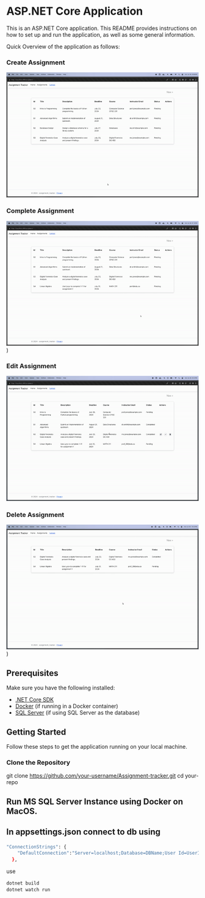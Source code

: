 # ASP.NET Core Application

This is an ASP.NET Core application. This README provides instructions on how to set up and run the application, as well as some general information.

Quick Overview of the application as follows:

### Create Assignment
![](https://github.com/nkouki98/Assignment-tracker/blob/main/Creategif.gif?raw=true)

### Complete Assignment
![](https://github.com/nkouki98/Assignment-tracker/blob/main/Completegif.gif?raw=true)
)

### Edit Assignment
![](https://github.com/nkouki98/Assignment-tracker/blob/main/Editgif.gif?raw=true)

### Delete Assignment
![](https://github.com/nkouki98/Assignment-tracker/blob/main/Deletegif.gif?raw=true)
)

## Prerequisites

Make sure you have the following installed:

- [.NET Core SDK](https://dotnet.microsoft.com/download)
- [Docker](https://www.docker.com/get-started) (if running in a Docker container)
- [SQL Server](https://www.microsoft.com/en-us/sql-server/sql-server-downloads) (if using SQL Server as the database)

## Getting Started

Follow these steps to get the application running on your local machine.

### Clone the Repository

git clone https://github.com/your-username/Assignment-tracker.git
cd your-repo

## Run MS SQL Server Instance using Docker on MacOS.

## In appsettings.json connect to db using 
```bash
"ConnectionStrings": {
    "DefaultConnection":"Server=localhost;Database=DBName;User Id=UserID;Password=Setyourpassword;TrustServerCertificate=true;"
  },
```

use 
```bash 
dotnet build
dotnet watch run
```




